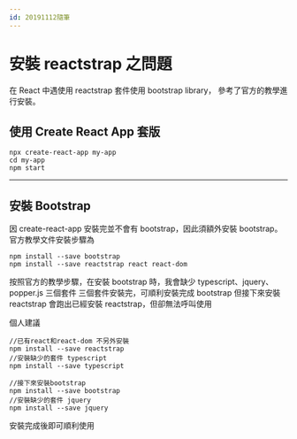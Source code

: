 ```yaml
---
id: 20191112隨筆
---
```


# 安裝 reactstrap 之問題

在 React 中遇使用 reactstrap 套件使用 bootstrap library，
參考了官方的教學進行安裝。

## 使用 Create React App 套版

```shell
npx create-react-app my-app
cd my-app
npm start
```

---

## 安裝 Bootstrap

因 create-react-app 安裝完並不會有 bootstrap，因此須額外安裝 bootstrap。
官方教學文件安裝步驟為

```shell
npm install --save bootstrap
npm install --save reactstrap react react-dom
```

按照官方的教學步驟，在安裝 bootstrap 時，我會缺少 typescript、jquery、popper.js 三個套件
三個套件安裝完，可順利安裝完成 bootstrap
但接下來安裝 reactstrap 會跑出已經安裝 reactstrap，但卻無法呼叫使用

個人建議

```shell
//已有react和react-dom 不另外安裝
npm install --save reactstrap
//安裝缺少的套件 typescript
npm install --save typescript

//接下來安裝bootstrap
npm install --save bootstrap
//安裝缺少的套件 jquery
npm install --save jquery
```

安裝完成後即可順利使用
